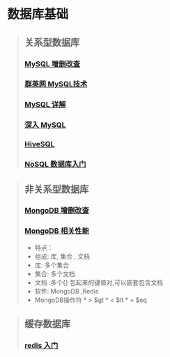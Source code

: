 # 数据库基础

>## 关系型数据库
>### [MySQL 增删改查](/database_knowledge/mysqllearn.md)
> ### [群英网 MySQL技术](https://www.qycn.com/xzx/2/4.html)
>### [MySQL 详解](/python_knowledge/Python-100-Days-master/Day36-40/37.SQL详解.md) 
>### [深入 MySQL](/python_knowledge/Python-100-Days-master/Day36-40/38.深入MySQL.md)
>### [HiveSQL](/python_knowledge/Python-100-Days-master/Day36-40/40.大数据平台和HiveSQL.md) 
>### [NoSQL 数据库入门](/python_knowledge/Python-100-Days-master/Day36-40/NoSQL数据库入门.md)

>## 非关系型数据库
>### [MongoDB 增删改查](/database_knowledge/mangodb.md)
>### [MongoDB 相关性能](https://my.oschina.net/u/4087916)
> 
>* 特点：
>  * 组成: 库, 集合 , 文档
>  * 库: 多个集合
>  * 集合: 多个文档
>  * 文档 :多个{} 包起来的键值对,可以嵌套包含文档
>  * 软件: MongoDB ,Redis
>  * MongoDB操作符
>        *     >   $gt
>        *     <   $lt
>        *     =   $eq

> ## 缓存数据库
> ### [redis 入门](redis_knowledge.md)




